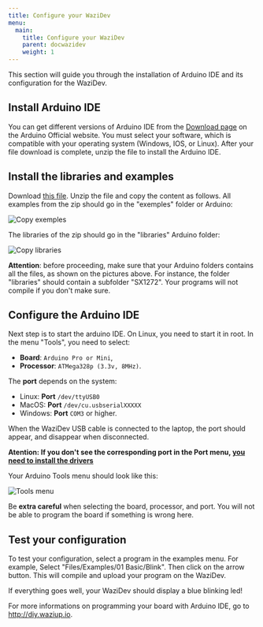 ```yaml
---
title: Configure your WaziDev
menu:
  main:
    title: Configure your WaziDev
    parent: docwazidev
    weight: 1
---
```


This section will guide you through the installation of Arduino IDE and its configuration for the WaziDev.

Install Arduino IDE
-------------------

You can get different versions of Arduino IDE from the [Download page](http://diy.waziup.io/assets/src/sketch.zip) on the Arduino Official website.
You must select your software, which is compatible with your operating system (Windows, IOS, or Linux).
After your file download is complete, unzip the file to install the Arduino IDE.

Install the libraries and examples
----------------------------------

Download [this file](https://github.com/Waziup/iot-course/archive/master.zip).
Unzip the file and copy the content as follows. All examples from the zip should go in the "exemples" folder or Arduino:

![Copy exemples](../images/copyExamples.png)

The libraries of the zip should go in the "libraries" Arduino folder:

![Copy libraries](../images/copyLibraries.png)

**Attention**: before proceeding, make sure that your Arduino folders contains all the files, as shown on the pictures above.
For instance, the folder "libraries" should contain a subfolder "SX1272".
Your programs will not compile if you don't make sure.


Configure the Arduino IDE
-------------------------

Next step is to start the arduino IDE. On Linux, you need to start it in root.
In the menu "Tools", you need to select:

- **Board**: `Arduino Pro or Mini`,
- **Processor**: `ATMega328p (3.3v, 8MHz)`.

The **port** depends on the system:

- Linux: **Port** `/dev/ttyUSB0`
- MacOS: **Port** `/dev/cu.usbserialXXXXX`
- Windows: **Port** `COM3` or higher.

When the WaziDev USB cable is connected to the laptop, the port should appear, and disappear when disconnected.

**Atention: If you don't see the corresponding port in the Port menu, [you need to install the drivers](https://learn.sparkfun.com/tutorials/how-to-install-ch340-drivers/)**


Your Arduino Tools menu should look like this:

![Tools menu](../images/ideConfig.png)

Be **extra careful** when selecting the board, processor, and port.
You will not be able to program the board if something is wrong here.

Test your configuration
-----------------------

To test your configuration, select a program in the examples menu.
For example, Select "Files/Examples/01 Basic/Blink".
Then click on the arrow button.
This will compile and upload your program on the WaziDev.

If everything goes well, your WaziDev should display a blue blinking led!


For more informations on programming your board with Arduino IDE, go to http://diy.waziup.io.
